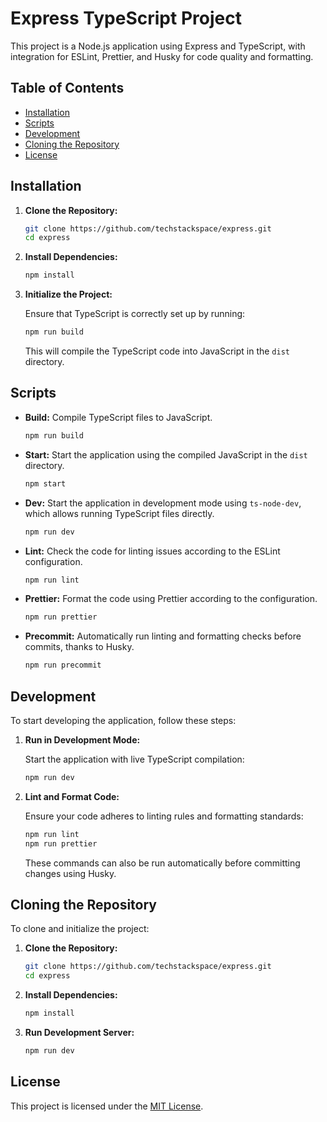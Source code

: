 # Express TypeScript Project

This project is a Node.js application using Express and TypeScript, with integration for ESLint, Prettier, and Husky for code quality and formatting.

## Table of Contents

- [Installation](#installation)
- [Scripts](#scripts)
- [Development](#development)
- [Cloning the Repository](#cloning-the-repository)
- [License](#license)

## Installation

1. **Clone the Repository:**

   ```bash
   git clone https://github.com/techstackspace/express.git
   cd express
   ```

2. **Install Dependencies:**

   ```bash
   npm install
   ```

3. **Initialize the Project:**

   Ensure that TypeScript is correctly set up by running:

   ```bash
   npm run build
   ```

   This will compile the TypeScript code into JavaScript in the `dist` directory.

## Scripts

- **Build:** Compile TypeScript files to JavaScript.
  
  ```bash
  npm run build
  ```

- **Start:** Start the application using the compiled JavaScript in the `dist` directory.
  
  ```bash
  npm start
  ```

- **Dev:** Start the application in development mode using `ts-node-dev`, which allows running TypeScript files directly.
  
  ```bash
  npm run dev
  ```

- **Lint:** Check the code for linting issues according to the ESLint configuration.
  
  ```bash
  npm run lint
  ```

- **Prettier:** Format the code using Prettier according to the configuration.
  
  ```bash
  npm run prettier
  ```

- **Precommit:** Automatically run linting and formatting checks before commits, thanks to Husky.
  
  ```bash
  npm run precommit
  ```

## Development

To start developing the application, follow these steps:

1. **Run in Development Mode:**

   Start the application with live TypeScript compilation:

   ```bash
   npm run dev
   ```

2. **Lint and Format Code:**

   Ensure your code adheres to linting rules and formatting standards:

   ```bash
   npm run lint
   npm run prettier
   ```

   These commands can also be run automatically before committing changes using Husky.

## Cloning the Repository

To clone and initialize the project:

1. **Clone the Repository:**

   ```bash
   git clone https://github.com/techstackspace/express.git
   cd express
   ```

2. **Install Dependencies:**

   ```bash
   npm install
   ```

3. **Run Development Server:**

   ```bash
   npm run dev
   ```

## License

This project is licensed under the [MIT License](LICENSE).
